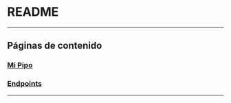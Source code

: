 # README

***

## Páginas de contenido

### [Mi Pipo]('../../docs/mipipo/mipipo.md)

### [Endpoints]('../../docs/endpoints.md)

***
